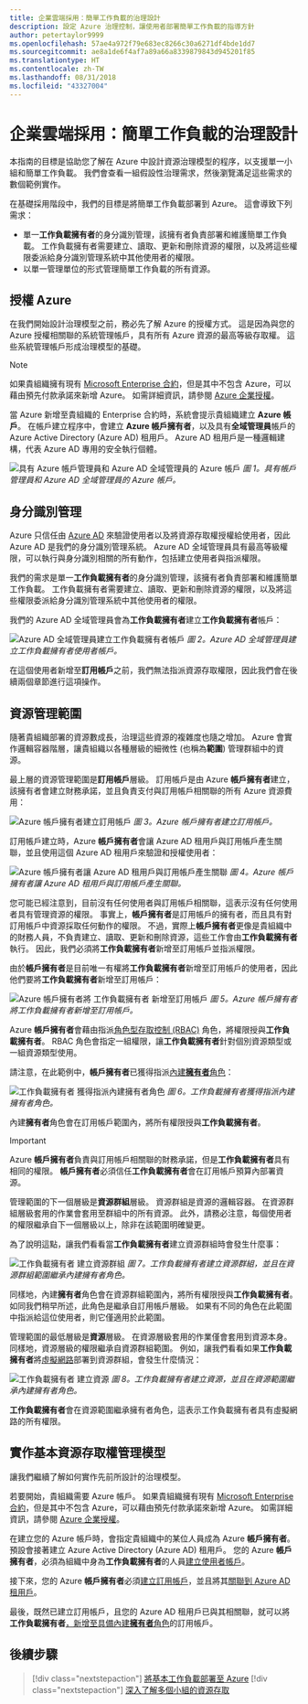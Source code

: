 ```yaml
---
title: 企業雲端採用：簡單工作負載的治理設計
description: 設定 Azure 治理控制，讓使用者部署簡單工作負載的指導方針
author: petertaylor9999
ms.openlocfilehash: 57ae4a972f79e683ec8266c30a6271df4bde1dd7
ms.sourcegitcommit: ae8a1de6f4af7a89a66a8339879843d945201f85
ms.translationtype: HT
ms.contentlocale: zh-TW
ms.lasthandoff: 08/31/2018
ms.locfileid: "43327004"
---
```

# <a name="enterprise-cloud-adoption-governance-design-for-a-simple-workload"></a>企業雲端採用：簡單工作負載的治理設計

本指南的目標是協助您了解在 Azure 中設計資源治理模型的程序，以支援單一小組和簡單工作負載。  我們會查看一組假設性治理需求，然後瀏覽滿足這些需求的數個範例實作。 

在基礎採用階段中，我們的目標是將簡單工作負載部署到 Azure。 這會導致下列需求：
* 單一**工作負載擁有者**的身分識別管理，該擁有者負責部署和維護簡單工作負載。 工作負載擁有者需要建立、讀取、更新和刪除資源的權限，以及將這些權限委派給身分識別管理系統中其他使用者的權限。
* 以單一管理單位的形式管理簡單工作負載的所有資源。

## <a name="licensing-azure"></a>授權 Azure

在我們開始設計治理模型之前，務必先了解 Azure 的授權方式。 這是因為與您的 Azure 授權相關聯的系統管理帳戶，具有所有 Azure 資源的最高等級存取權。 這些系統管理帳戶形成治理模型的基礎。  

> [!NOTE]
> 如果貴組織擁有現有 [Microsoft Enterprise 合約](https://www.microsoft.com/en-us/licensing/licensing-programs/enterprise.aspx)，但是其中不包含 Azure，可以藉由預先付款承諾來新增 Azure。 如需詳細資訊，請參閱 [Azure 企業授權](https://azure.microsoft.com/pricing/enterprise-agreement/)。 

當 Azure 新增至貴組織的 Enterprise 合約時，系統會提示貴組織建立 **Azure 帳戶**。 在帳戶建立程序中，會建立 **Azure 帳戶擁有者**，以及具有**全域管理員**帳戶的 Azure Active Directory (Azure AD) 租用戶。 Azure AD 租用戶是一種邏輯建構，代表 Azure AD 專用的安全執行個體。

![具有 Azure 帳戶管理員和 Azure AD 全域管理員的 Azure 帳戶](../_images/governance-3-0.png)
*圖 1。具有帳戶管理員和 Azure AD 全域管理員的 Azure 帳戶。*

## <a name="identity-management"></a>身分識別管理

Azure 只信任由 [Azure AD](/azure/active-directory) 來驗證使用者以及將資源存取權授權給使用者，因此 Azure AD 是我們的身分識別管理系統。 Azure AD 全域管理員具有最高等級權限，可以執行與身分識別相關的所有動作，包括建立使用者與指派權限。 

我們的需求是單一**工作負載擁有者**的身分識別管理，該擁有者負責部署和維護簡單工作負載。 工作負載擁有者需要建立、讀取、更新和刪除資源的權限，以及將這些權限委派給身分識別管理系統中其他使用者的權限。

我們的 Azure AD 全域管理員會為**工作負載擁有者**建立**工作負載擁有者**帳戶：

![Azure AD 全域管理員建立工作負載擁有者帳戶](../_images/governance-1-2.png)
*圖 2。Azure AD 全域管理員建立工作負載擁有者使用者帳戶。*

在這個使用者新增至**訂用帳戶**之前，我們無法指派資源存取權限，因此我們會在後續兩個章節進行這項操作。 

## <a name="resource-management-scope"></a>資源管理範圍

隨著貴組織部署的資源數成長，治理這些資源的複雜度也隨之增加。 Azure 會實作邏輯容器階層，讓貴組織以各種層級的細微性 (也稱為**範圍**) 管理群組中的資源。 

最上層的資源管理範圍是**訂用帳戶**層級。 訂用帳戶是由 Azure **帳戶擁有者**建立，該擁有者會建立財務承諾，並且負責支付與訂用帳戶相關聯的所有 Azure 資源費用：

![Azure 帳戶擁有者建立訂用帳戶](../_images/governance-1-3.png)
*圖 3。Azure 帳戶擁有者建立訂用帳戶。*

訂用帳戶建立時，Azure **帳戶擁有者**會讓 Azure AD 租用戶與訂用帳戶產生關聯，並且使用這個 Azure AD 租用戶來驗證和授權使用者：

![Azure 帳戶擁有者讓 Azure AD 租用戶與訂用帳戶產生關聯](../_images/governance-1-4.png)
*圖 4。Azure 帳戶擁有者讓 Azure AD 租用戶與訂用帳戶產生關聯。*

您可能已經注意到，目前沒有任何使用者與訂用帳戶相關聯，這表示沒有任何使用者具有管理資源的權限。 事實上，**帳戶擁有者**是訂用帳戶的擁有者，而且具有對訂用帳戶中資源採取任何動作的權限。 不過，實際上**帳戶擁有者**更像是貴組織中的財務人員，不負責建立、讀取、更新和刪除資源，這些工作會由**工作負載擁有者**執行。 因此，我們必須將**工作負載擁有者**新增至訂用帳戶並指派權限。

由於**帳戶擁有者**是目前唯一有權將**工作負載擁有者**新增至訂用帳戶的使用者，因此他們要將**工作負載擁有者**新增至訂用帳戶：

![Azure 帳戶擁有者將 **工作負載擁有者** 新增至訂用帳戶](../_images/governance-1-5.png)
*圖 5。Azure 帳戶擁有者將工作負載擁有者新增至訂用帳戶。*

Azure **帳戶擁有者**會藉由指派[角色型存取控制 (RBAC)](/azure/role-based-access-control/) 角色，將權限授與**工作負載擁有者**。 RBAC 角色會指定一組權限，讓**工作負載擁有者**針對個別資源類型或一組資源類型使用。

請注意，在此範例中，**帳戶擁有者**已獲得指派[內建**擁有者**角色](/azure/role-based-access-control/built-in-roles#owner)： 

![**工作負載擁有者** 獲得指派內建擁有者角色](../_images/governance-1-6.png)
*圖 6。工作負載擁有者獲得指派內建擁有者角色。*

內建**擁有者**角色會在訂用帳戶範圍內，將所有權限授與**工作負載擁有者**。 

> [!IMPORTANT]
> Azure **帳戶擁有者**負責與訂用帳戶相關聯的財務承諾，但是**工作負載擁有者**具有相同的權限。 **帳戶擁有者**必須信任**工作負載擁有者**會在訂用帳戶預算內部署資源。

管理範圍的下一個層級是**資源群組**層級。 資源群組是資源的邏輯容器。 在資源群組層級套用的作業會套用至群組中的所有資源。 此外，請務必注意，每個使用者的權限繼承自下一個層級以上，除非在該範圍明確變更。 

為了說明這點，讓我們看看當**工作負載擁有者**建立資源群組時會發生什麼事：

![**工作負載擁有者** 建立資源群組](../_images/governance-1-7.png)
*圖 7。工作負載擁有者建立資源群組，並且在資源群組範圍繼承內建擁有者角色。*

同樣地，內建**擁有者**角色會在資源群組範圍內，將所有權限授與**工作負載擁有者**。 如同我們稍早所述，此角色是繼承自訂用帳戶層級。 如果有不同的角色在此範圍中指派給這位使用者，則它僅適用於此範圍。

管理範圍的最低層級是**資源**層級。 在資源層級套用的作業僅會套用到資源本身。 同樣地，資源層級的權限繼承自資源群組範圍。 例如，讓我們看看如果**工作負載擁有者**將[虛擬網路](/azure/virtual-network/virtual-networks-overview)部署到資源群組，會發生什麼情況：

![**工作負載擁有者** 建立資源](../_images/governance-1-8.png)
*圖 8。工作負載擁有者建立資源，並且在資源範圍繼承內建擁有者角色。*

**工作負載擁有者**會在資源範圍繼承擁有者角色，這表示工作負載擁有者具有虛擬網路的所有權限。

## <a name="implementing-the-basic-resource-access-management-model"></a>實作基本資源存取權管理模型

讓我們繼續了解如何實作先前所設計的治理模型。 

若要開始，貴組織需要 Azure 帳戶。 如果貴組織擁有現有 [Microsoft Enterprise 合約](https://www.microsoft.com/licensing/licensing-programs/enterprise.aspx)，但是其中不包含 Azure，可以藉由預先付款承諾來新增 Azure。 如需詳細資訊，請參閱 [Azure 企業授權](https://azure.microsoft.com/pricing/enterprise-agreement/)。 

在建立您的 Azure 帳戶時，會指定貴組織中的某位人員成為 Azure **帳戶擁有者**。 預設會接著建立 Azure Active Directory (Azure AD) 租用戶。 您的 Azure **帳戶擁有者**，必須為組織中身為**工作負載擁有者**的人員[建立使用者帳戶](/azure/active-directory/add-users-azure-active-directory)。 

接下來，您的 Azure **帳戶擁有者**必須[建立訂用帳戶](https://docs.microsoft.com/partner-center/create-a-new-subscription)，並且將其[關聯到 Azure AD 租用戶](/azure/active-directory/fundamentals/active-directory-how-subscriptions-associated-directory)。

最後，既然已建立訂用帳戶，且您的 Azure AD 租用戶已與其相關聯，就可以將**工作負載擁有者**[，新增至具備內建**擁有者**角色](/azure/billing/billing-add-change-azure-subscription-administrator#add-an-rbac-owner-for-a-subscription-in-azure-portal)的訂用帳戶。

## <a name="next-steps"></a>後續步驟
> [!div class="nextstepaction"]
> [將基本工作負載部署至 Azure](../infrastructure/basic-workload.md)
> [!div class="nextstepaction"]
> [深入了解多個小組的資源存取](governance-multiple-teams.md)
